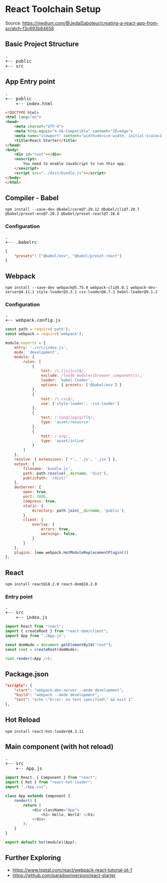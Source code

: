 # React Toolchain Setup

Source: https://medium.com/@JedaiSaboteur/creating-a-react-app-from-scratch-f3c693b84658

## Basic Project Structure

<pre>
.
+-- public
+-- src
</pre>

## App Entry point

<pre>
.
+-- public
    +-- index.html
</pre>

```html
<!DOCTYPE html>
<html lang="en">
<head>
    <meta charset="UTF-8">
    <meta http-equiv="X-UA-Compatible" content="IE=edge">
    <meta name="viewport" content="width=device-width, initial-scale=1.0, shrink-to-fit=no">
    <title>React Starter</title>
</head>
<body>
    <div id="root"></div>
    <noscript>
        You need to enable JavaScript to run this app.
    </noscript>
    <script src="../dist/bundle.js"></script>
</body>
</html>

```

## Compiler - Babel

```shell
npm install --save-dev @babel/core@7.20.12 @babel/cli@7.20.7 @babel/preset-env@7.20.2 @babel/preset-react@7.18.6
```

### Configuration

<pre>
.
+-- .babelrc
</pre>

```json
{
    "presets": ["@babel/env", "@babel/preset-react"]
}
```

## Webpack

```shell
npm install --save-dev webpack@5.75.0 webpack-cli@5.0.1 webpack-dev-server@4.11.1 style-loader@3.3.1 css-loader@6.7.3 babel-loader@9.1.2
```

### Configuration

<pre>
.
+-- webpack.config.js
</pre>

```js
const path = require('path');
const webpack = require('webpack');

module.exports = {
    entry: './src/index.js',
    mode: 'development',
    module: {
        rules: [
            {
                test: /\.(js|jsx)$/,
                exclude: /(node_modules|browser_components)/,
                loader: 'babel-loader',
                options: { presets: ['@babel/env'] }
            },
            {
                test: /\.css$/,
                use: ['style-loader', 'css-loader']
            },
            {
                test: /.(png|jpg|gif)$/,
                type: 'asset/resource'
            },
            {
                test: /.svg/,
                type: 'asset/inline'
            }
        ]
    },
    resolve: { extensions: ['*', '.js', '.jsx'] },
    output: {
        filename: 'bundle.js',
        path: path.resolve(__dirname, 'dist'),
        publicPath: '/dist/'
    },
    devServer: {
        open: true,
        port: 3000,
        compress: true,
        static: {
            directory: path.join(__dirname, 'public'),
        },
        client: {
            overlay: {
                errors: true,
                warnings: false,
            }
        }
    },
    plugins: [new webpack.HotModuleReplacementPlugin()]
};
```

## React

```shell
npm install react@18.2.0 react-dom@18.2.0
```

### Entry point

<pre>
.
+-- src
    +-- index.js
</pre>

```js
import React from "react";
import { createRoot } from "react-dom/client";
import App from "./App.js";

const domNode = document.getElementById("root");
const root = createRoot(domNode);

root.render(<App />);
```

## Package.json

```json
"scripts": {
    "start": "webpack-dev-server --mode development",
    "build": "webpack --mode development",
    "test": "echo \"Error: no test specified\" && exit 1"
},
```

## Hot Reload

```shell
npm install react-hot-loader@4.3.11
```

## Main component (with hot reload)

<pre>
.
+-- src
    +-- App.js
</pre>

```js
import React, { Component } from "react";
import { hot } from "react-hot-loader";
import "./App.css";

class App extends Component {
    render() {
        return (
            <div className="App">
                <h1> Hello, World! </h1>
            </div>
        );
    }
}

export default hot(module)(App);
```

## Further Exploring

- https://www.toptal.com/react/webpack-react-tutorial-pt-1
- https://github.com/paradoxinversion/react-starter

